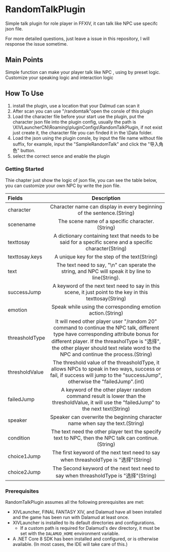 

# RandomTalkPlugin

Simple talk plugin for role player in FFXIV, it can talk like NPC use specifc json file.

For more detailed questions, just leave a issue in this repository, I will response the issue sometime.

## Main Points

Simple function can make your player talk like NPC , using by preset logic. Customize your speaking logic and interaction logic

## How To Use
1. install the plugin, use a location that your Dalmud can scan it
2. After scan you can use "/randomtalk"open the consle of this plugin
3. Load the character file before your start use the plugin, put the character json file into the plugin config, usually the path is \XIVLauncherCN\Roaming\pluginConfigs\RandomTalkPlugin, if not exist just create it, the character file you can finded it in the \Data folder.
4. Load the json using the plugin consle, by input the file name without file suffix, for example, input the "SampleRandomTalk" and click the "导入角色" button.
5. select the correct sence and enable the plugin

### Getting Started
Thie chapter just show the logic of json file, you can see the table below, you can customize your own NPC by write the json file.

| Fields      | Description |
| :---        |  :----:     |
| character   | Character name can display in every beginning of the sentence.(String)|
| scenename    | The scene name of a specific character.(String)|
| texttosay    | A dictionary containing text that needs to be said for a specific scene and a specific character(String)|
| texttosay.keys    | A unique key for the step of the text(String)|
| text    | The text need to say, "\n" can sperate the string, and NPC will speak it by line to line(String).|
| successJump    | A keyword of the next text need to say in this scene, it just point to the key in this texttosay(String)|
| emotion    | Speak while using the corresponding emotion action.(String)|
| threasholdType    | It will need other player user "/random 20" command to continue the NPC talk, different type have corresponding attribute bonus for different player. If the threasholType is "选择", the other player should text relate word to the NPC and continue the process.(String)|
| thresholdValue    | The threshold value of the threasholdType, it allows NPCs to speak in two ways, success or fail, if success will jump to the "successJump", otherwise the "failedJump".(int)| 
| failedJump    |  A keyword of the other player random command result is lower than the thresholdValue, it will use the "failedJump" to the next text(String)|
| speaker    | Speaker can overwrite the beginning character name when say the text.(String)|
| condition    | The text need the other player text the specify text to NPC, then the NPC talk can continue.(String)|
| choice1Jump    | The first keyword of the next text need to say when threasholdType is "选择"(String)|
| choice2Jump    | The Second keyword of the next text need to say when threasholdType is "选择"(String)|

### Prerequisites

RandomTalkPlugin assumes all the following prerequisites are met:

* XIVLauncher, FINAL FANTASY XIV, and Dalamud have all been installed and the game has been run with Dalamud at least once.
* XIVLauncher is installed to its default directories and configurations.
  * If a custom path is required for Dalamud's dev directory, it must be set with the `DALAMUD_HOME` environment variable.
* A .NET Core 8 SDK has been installed and configured, or is otherwise available. (In most cases, the IDE will take care of this.)

